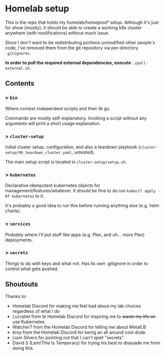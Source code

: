 # Homelab setup

This is the repo that holds my homelab/homeprod* setup. 
Although it's just for show (mostly), it should be able to create a working k8s cluster anywhere (with modifications) without much issue.

Since I don't want to be redistributing portions unmodified other people's code, I've removed them from the git repository via per-directory `.gitignores`.

**In order to pull the required external dependencies, execute** `./pull-external.sh`.

## Contents

### > `bin`

Where context-independent scripts and their ilk go. 

Commands are mostly self-explanatory. 
Invoking a script without any arguments will print a short usage explanation.

### > `cluster-setup`

Initial cluster setup, configuration, and also a teardown playbook (`cluster-setup/99_teardown_cluster.yaml`, untested).

The main setup script is located in `cluster-setup/setup.sh`.

### > `kubernetes`

Declarative idempotent kubernetes objects for management/features/whatever.
It should be fine to do run `kubectl apply -Rf kubernetes` to it.

It's probably a good idea to run this before running anything else (e.g. helm charts).

### > `services`

Probably where I'll put stuff like apps (e.g. Plex, and uh... more Plex) deployments.

### > `secrets`

Things to do with keys and what not. Has its own .gitignore in order to control what gets pushed.

## Shoutouts

Thanks to:
- Homelab Discord for making me feel bad about my lab choices regardless of what I do
- Lucratiel from te Homelab Discord for inspiring me to ~~waste my life on~~ use Kubernetes 
- Watcher7 from the Homelab Discord for telling me about MetalLB
- kroy from the Homelab Discord for being an all around cool dude.
- Liam Silvers for pointing out that I can't spell "secrets".
- David S (Lem/This Is Temporary) for trying his best to dissuade me from doing this.